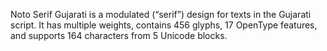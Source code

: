 Noto Serif Gujarati is a modulated (“serif”) design for texts in the Gujarati script. It has multiple weights, contains 456 glyphs, 17 OpenType features, and supports 164 characters from 5 Unicode blocks.